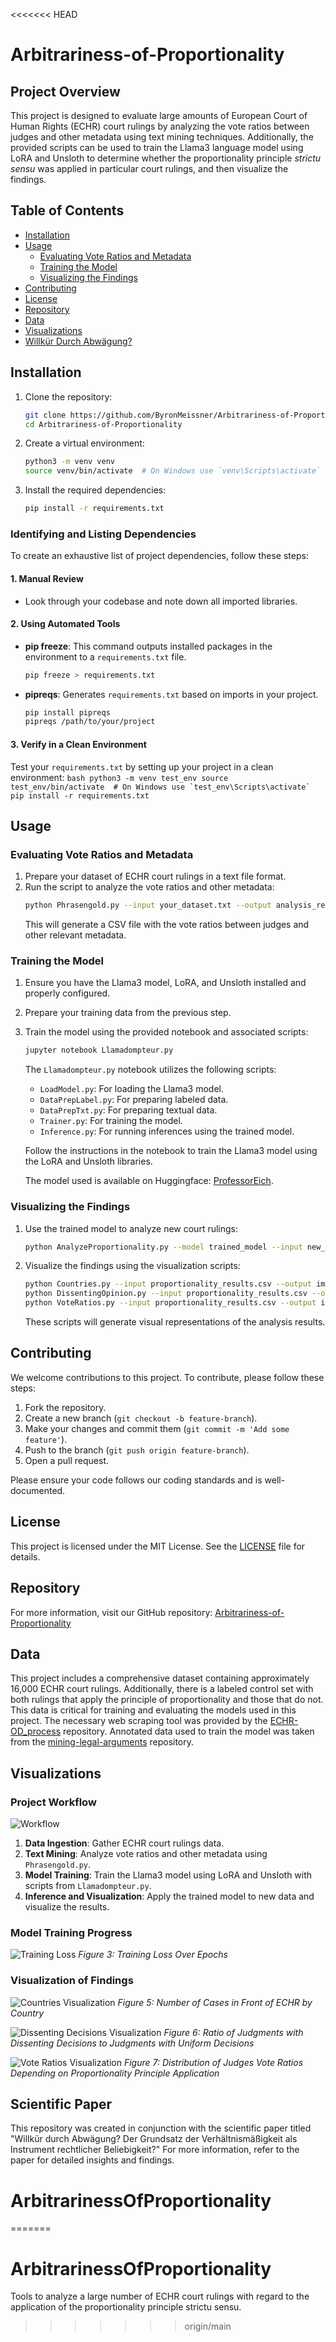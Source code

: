 <<<<<<< HEAD
# Arbitrariness-of-Proportionality

## Project Overview

This project is designed to evaluate large amounts of European Court of Human Rights (ECHR) court rulings by analyzing the vote ratios between judges and other metadata using text mining techniques. Additionally, the provided scripts can be used to train the Llama3 language model using LoRA and Unsloth to determine whether the proportionality principle *strictu sensu* was applied in particular court rulings, and then visualize the findings.

## Table of Contents

- [Installation](#installation)
- [Usage](#usage)
  - [Evaluating Vote Ratios and Metadata](#evaluating-vote-ratios-and-metadata)
  - [Training the Model](#training-the-model)
  - [Visualizing the Findings](#visualizing-the-findings)
- [Contributing](#contributing)
- [License](#license)
- [Repository](#repository)
- [Data](#data)
- [Visualizations](#visualizations)
- [Willkür Durch Abwägung?](#scientific-paper)

## Installation

1. Clone the repository:
    ```bash
    git clone https://github.com/ByronMeissner/Arbitrariness-of-Proportionality.git
    cd Arbitrariness-of-Proportionality
    ```

2. Create a virtual environment:
    ```bash
    python3 -m venv venv
    source venv/bin/activate  # On Windows use `venv\Scripts\activate`
    ```

3. Install the required dependencies:
    ```bash
    pip install -r requirements.txt
    ```

### Identifying and Listing Dependencies

To create an exhaustive list of project dependencies, follow these steps:

#### 1. Manual Review

- Look through your codebase and note down all imported libraries.

#### 2. Using Automated Tools

- **pip freeze**: This command outputs installed packages in the environment to a `requirements.txt` file.
    ```bash
    pip freeze > requirements.txt
    ```

- **pipreqs**: Generates `requirements.txt` based on imports in your project.
    ```bash
    pip install pipreqs
    pipreqs /path/to/your/project
    ```

#### 3. Verify in a Clean Environment

Test your `requirements.txt` by setting up your project in a clean environment:
    ```bash
    python3 -m venv test_env
    source test_env/bin/activate  # On Windows use `test_env\Scripts\activate`
    pip install -r requirements.txt
    ```

## Usage

### Evaluating Vote Ratios and Metadata

1. Prepare your dataset of ECHR court rulings in a text file format.
2. Run the script to analyze the vote ratios and other metadata:
    ```bash
    python Phrasengold.py --input your_dataset.txt --output analysis_results.csv
    ```
   This will generate a CSV file with the vote ratios between judges and other relevant metadata.

### Training the Model

1. Ensure you have the Llama3 model, LoRA, and Unsloth installed and properly configured.
2. Prepare your training data from the previous step.
3. Train the model using the provided notebook and associated scripts:
    ```bash
    jupyter notebook Llamadompteur.py
    ```
   The `Llamadompteur.py` notebook utilizes the following scripts:
   - `LoadModel.py`: For loading the Llama3 model.
   - `DataPrepLabel.py`: For preparing labeled data.
   - `DataPrepTxt.py`: For preparing textual data.
   - `Trainer.py`: For training the model.
   - `Inference.py`: For running inferences using the trained model.

   Follow the instructions in the notebook to train the Llama3 model using the LoRA and Unsloth libraries.

   The model used is available on Huggingface: [ProfessorEich](https://huggingface.co/ProfessorEich).

### Visualizing the Findings

1. Use the trained model to analyze new court rulings:
    ```bash
    python AnalyzeProportionality.py --model trained_model --input new_rulings.txt --output proportionality_results.csv
    ```
2. Visualize the findings using the visualization scripts:
    ```bash
    python Countries.py --input proportionality_results.csv --output images/countries_visualization.png
    python DissentingOpinion.py --input proportionality_results.csv --output images/dissenting_opinion_visualization.png
    python VoteRatios.py --input proportionality_results.csv --output images/vote_ratios_visualization.png
    ```
   These scripts will generate visual representations of the analysis results.

## Contributing

We welcome contributions to this project. To contribute, please follow these steps:

1. Fork the repository.
2. Create a new branch (`git checkout -b feature-branch`).
3. Make your changes and commit them (`git commit -m 'Add some feature'`).
4. Push to the branch (`git push origin feature-branch`).
5. Open a pull request.

Please ensure your code follows our coding standards and is well-documented.

## License

This project is licensed under the MIT License. See the [LICENSE](LICENSE) file for details.

## Repository

For more information, visit our GitHub repository: [Arbitrariness-of-Proportionality](https://github.com/ByronMeissner/Arbitrariness-of-Proportionality)

## Data

This project includes a comprehensive dataset containing approximately 16,000 ECHR court rulings. Additionally, there is a labeled control set with both rulings that apply the principle of proportionality and those that do not. This data is critical for training and evaluating the models used in this project. The necessary web scraping tool was provided by the [ECHR-OD_process](https://github.com/echr-od/ECHR-OD_process) repository. Annotated data used to train the model was taken from the [mining-legal-arguments](https://github.com/trusthlt/mining-legal-arguments) repository.

## Visualizations

### Project Workflow

![Workflow](images/workflow.png)

1. **Data Ingestion**: Gather ECHR court rulings data.
2. **Text Mining**: Analyze vote ratios and other metadata using `Phrasengold.py`.
3. **Model Training**: Train the Llama3 model using LoRA and Unsloth with scripts from `Llamadompteur.py`.
4. **Inference and Visualization**: Apply the trained model to new data and visualize the results.

### Model Training Progress

![Training Loss](images/TrainingLoss.png)
*Figure 3: Training Loss Over Epochs*

### Visualization of Findings

![Countries Visualization](images/Countries.png)
*Figure 5: Number of Cases in Front of ECHR by Country*

![Dissenting Decisions Visualization](images/DissentingDecisions.png)
*Figure 6: Ratio of Judgments with Dissenting Decisions to Judgments with Uniform Decisions*

![Vote Ratios Visualization](images/vote_ratios_visualization.png)
*Figure 7: Distribution of Judges Vote Ratios Depending on Proportionality Principle Application*

## Scientific Paper

This repository was created in conjunction with the scientific paper titled "Willkür durch Abwägung? Der Grundsatz der Verhältnismäßigkeit als Instrument rechtlicher Beliebigkeit?" For more information, refer to the paper for detailed insights and findings.

# ArbitrarinessOfProportionality
=======
# ArbitrarinessOfProportionality
Tools to analyze a large number of ECHR court rulings with regard to the application of the proportionality principle strictu sensu.
>>>>>>> origin/main
